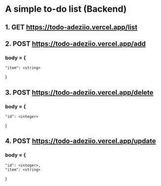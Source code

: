 # A simple to-do list (Backend)
## 1. GET https://todo-adeziio.vercel.app/list
## 2. POST https://todo-adeziio.vercel.app/add
### body = {
    "item": <string>
}
## 3. POST https://todo-adeziio.vercel.app/delete
### body = {
    "id": <integer>
}
## 4. POST https://todo-adeziio.vercel.app/update
### body = {
    "id": <integer>,
    "item": <string>
}
